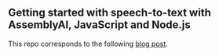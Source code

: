 ## Getting started with speech-to-text with AssemblyAI, JavaScript and Node.js

This repo corresponds to the following [blog post]().